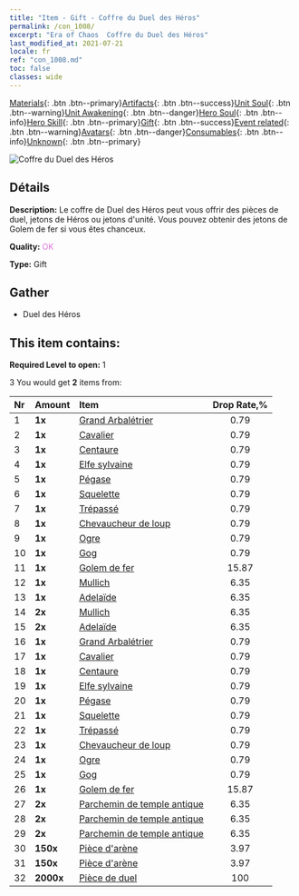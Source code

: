 ```yaml
---
title: "Item - Gift - Coffre du Duel des Héros"
permalink: /con_1008/
excerpt: "Era of Chaos  Coffre du Duel des Héros"
last_modified_at: 2021-07-21
locale: fr
ref: "con_1008.md"
toc: false
classes: wide
---
```

 [Materials](/ItemsFR/){: .btn .btn--primary}[Artifacts](/ItemsFR/Artifacts/){: .btn .btn--success}[Unit Soul](/ItemsFR/UnitSoul/){: .btn .btn--warning}[Unit Awakening](/ItemsFR/UnitAwakening/){: .btn .btn--danger}[Hero Soul](/ItemsFR/HeroSoul/){: .btn .btn--info}[Hero Skill](/ItemsFR/HeroSkill/){: .btn .btn--primary}[Gift](/ItemsFR/Gift/){: .btn .btn--success}[Event related](/ItemsFR/Events/){: .btn .btn--warning}[Avatars](/ItemsFR/Avatars/){: .btn .btn--danger}[Consumables](/ItemsFR/Consumables/){: .btn .btn--info}[Unknown](/ItemsFR/Unknown/){: .btn .btn--primary}

 ![Coffre du Duel des Héros](/images/t/i_50002.png)

## Détails
 **Description:** Le coffre de Duel des Héros peut vous offrir des pièces de duel, jetons de Héros ou jetons d'unité. Vous pouvez obtenir des jetons de Golem de fer si vous êtes chanceux.

 **Quality:** <span style="color: #DA70D6">OK</span>

 **Type:** Gift

## Gather

*    Duel des Héros 

## This item contains:

 **Required Level to open:** 1

 3 You would get **2** items  from:

  | Nr | Amount |     Item    | Drop Rate,% |
  |:---|:-------|:------------|:---------:|
  | 1 |  **1x** | [Grand Arbalétrier](/ItemsFR/unt_191/) | 0.79 | 
  | 2 |  **1x** | [Cavalier ](/ItemsFR/unt_195/) | 0.79 | 
  | 3 |  **1x** | [Centaure](/ItemsFR/unt_199/) | 0.79 | 
  | 4 |  **1x** | [Elfe sylvaine](/ItemsFR/unt_201/) | 0.79 | 
  | 5 |  **1x** | [Pégase](/ItemsFR/unt_202/) | 0.79 | 
  | 6 |  **1x** | [Squelette](/ItemsFR/unt_208/) | 0.79 | 
  | 7 |  **1x** | [Trépassé](/ItemsFR/unt_209/) | 0.79 | 
  | 8 |  **1x** | [Chevaucheur de loup](/ItemsFR/unt_218/) | 0.79 | 
  | 9 |  **1x** | [Ogre](/ItemsFR/unt_220/) | 0.79 | 
  | 10 |  **1x** | [Gog](/ItemsFR/unt_227/) | 0.79 | 
  | 11 |  **1x** | [Golem de fer](/ItemsFR/unt_237/) | 15.87 | 
  | 12 |  **1x** | [Mullich](/ItemsFR/her_360/) | 6.35 | 
  | 13 |  **1x** | [Adelaïde](/ItemsFR/her_359/) | 6.35 | 
  | 14 |  **2x** | [Mullich](/ItemsFR/her_360/) | 6.35 | 
  | 15 |  **2x** | [Adelaïde](/ItemsFR/her_359/) | 6.35 | 
  | 16 |  **1x** | [Grand Arbalétrier](/ItemsFR/unt_191/) | 0.79 | 
  | 17 |  **1x** | [Cavalier ](/ItemsFR/unt_195/) | 0.79 | 
  | 18 |  **1x** | [Centaure](/ItemsFR/unt_199/) | 0.79 | 
  | 19 |  **1x** | [Elfe sylvaine](/ItemsFR/unt_201/) | 0.79 | 
  | 20 |  **1x** | [Pégase](/ItemsFR/unt_202/) | 0.79 | 
  | 21 |  **1x** | [Squelette](/ItemsFR/unt_208/) | 0.79 | 
  | 22 |  **1x** | [Trépassé](/ItemsFR/unt_209/) | 0.79 | 
  | 23 |  **1x** | [Chevaucheur de loup](/ItemsFR/unt_218/) | 0.79 | 
  | 24 |  **1x** | [Ogre](/ItemsFR/unt_220/) | 0.79 | 
  | 25 |  **1x** | [Gog](/ItemsFR/unt_227/) | 0.79 | 
  | 26 |  **1x** | [Golem de fer](/ItemsFR/unt_237/) | 15.87 | 
  | 27 |  **2x** | [Parchemin de temple antique](/ItemsFR/con_697/) | 6.35 | 
  | 28 |  **2x** | [Parchemin de temple antique](/ItemsFR/con_697/) | 6.35 | 
  | 29 |  **2x** | [Parchemin de temple antique](/ItemsFR/con_697/) | 6.35 | 
  | 30 |  **150x** | [Pièce d'arène](/ItemsFR/con_903/) | 3.97 | 
  | 31 |  **150x** | [Pièce d'arène](/ItemsFR/con_903/) | 3.97 | 
  | 32 |  **2000x** | [Pièce de duel](/ItemsFR/con_907/) | 100 | 
